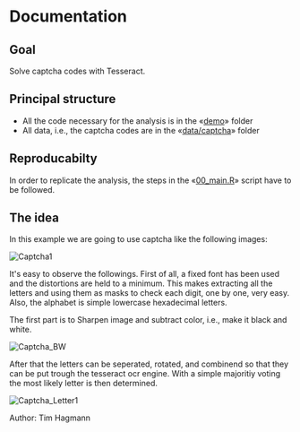 Documentation
=============

## Goal
Solve captcha codes with Tesseract.

## Principal structure
- All the code necessary for the analysis is in the «[demo][1]» folder
- All data, i.e., the captcha codes are in the «[data/captcha][2]» folder

## Reproducabilty
In order to replicate the analysis, the steps in the «[00_main.R][3]» script have to be followed.

## The idea
In this example we are going to use captcha like the following images:
   
![](https://cdn.rawgit.com/greenore/captchaSolveR/master/data/captcha/captcha1.jpg "Captcha1")

It's easy to observe the followings. First of all, a fixed font has been used and the distortions are held to a minimum. This makes extracting all the letters and using them as masks to check each digit, one by one, very easy. Also, the alphabet is simple lowercase hexadecimal letters.

The first part is to Sharpen image and subtract color, i.e., make it black and white.
   
![](https://cdn.rawgit.com/greenore/captchaSolveR/master/data/captcha/captcha_bw.jpeg "Captcha_BW")

After that the letters can be seperated, rotated, and combinend so that they can be put trough the tesseract ocr engine. With a simple majoritiy voting the most likely letter is then determined.

![](https://cdn.rawgit.com/greenore/captchaSolveR/master/data/captcha/captcha_letter1 "Captcha_Letter1")

Author: Tim Hagmann

[1]: https://github.com/greenore/captchaSolveR/tree/master/demo
[2]: https://github.com/greenore/captchaSolveR/tree/master/data/captcha
[3]: https://github.com/greenore/captchaSolveR/tree/master/demo/00_main.R
